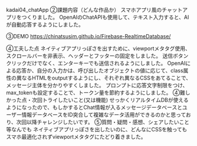 kadai04_chatApp
②課題内容（どんな作品か）
スマホアプリ風のチャットアプリをつくりました。 OpenAIのChatAPIも使用して、テキスト入力すると、AIが自動応答するようにしました。

③DEMO
https://chinatsusim.github.io/Firebase-RealtimeDatabase/

④工夫した点
ネイティブアプリっぽさを出すために、viewportメタタグ使用、スクロールバーを非表示、ヘッダーとフッターの固定をしました。
送信ボタンクリックだけでなく、エンターキーでも送信されるようにしました。
OpenAIによる応答か、自分の入力かは、呼び出したオブジェクトの値に応じて、class属性の異なるHTMLをoutputするようにし、それぞれ異なるCSSをあてることで、メッセージ主体を分かりやすくしました。
プロンプトに応答文字制限をつけ、max_tokenも設定することで、トークン量を節約するようにしました。
④難しかった点・次回トライしたいこと(又は機能)
せっかくリアルタイムDBが使えるようになったので、もしかするとChat情報が入るメッセージデータベースとユーザー情報データベースをID突合して複雑なデータ活用ができるのかと思っており、次回以降チャレンジしたいです。
⑤質問・疑問・感想、シェアしたいこと等なんでも
ネイティブアプリっぽさを出したいのに、どんなにCSSを触ってもスマホ最適化されずviewportメタタグにたどり着きました。

